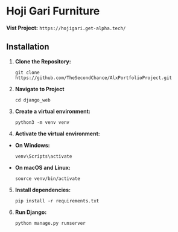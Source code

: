 # Hoji Gari Furniture   

**Vist Project:** 
    ```
    https://hojigari.get-alpha.tech/
    ```
## Installation


1. **Clone the Repository:**

   ```
   git clone https://github.com/TheSecondChance/AlxPortfolioProject.git
   ```
2. **Navigate to Project**
   
   ```
   cd django_web
   ```
3. **Create a virtual environment:**
    ```
    python3 -m venv venv
    ```

4. **Activate the virtual environment:**

- **On Windows:**

  ```
  venv\Scripts\activate
  ```

- **On macOS and Linux:**

  ```
  source venv/bin/activate
  ```

5. **Install dependencies:**
    ```
    pip install -r requirements.txt
    ```
6. **Run Django:**
    ```
    python manage.py runserver
    ```